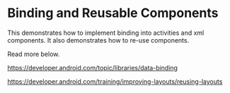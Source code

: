 # Binding and Reusable Components

This demonstrates how to implement binding into activities and xml components. It also demonstrates how to re-use components.

Read more below.

https://developer.android.com/topic/libraries/data-binding

https://developer.android.com/training/improving-layouts/reusing-layouts
